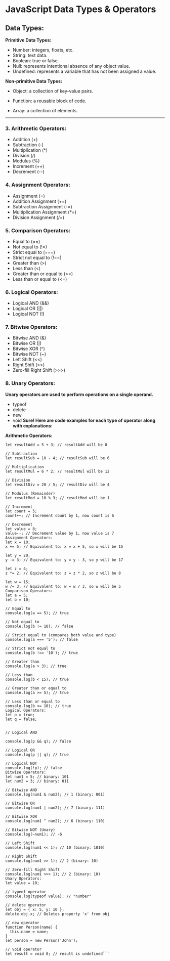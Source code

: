 # JavaScript Data Types & Operators

## Data Types:

**Primitive Data Types:**

- Number: integers, floats, etc.
- String: text data.
- Boolean: true or false.
- Null: represents intentional absence of any object value.
- Undefined: represents a variable that has not been assigned a  value.

**Non-primitive Data Types:**

- Object: a collection of key-value pairs.

- Function: a reusable block of code.

- Array: a collection of elements.

***************************************************************

### 3. Arithmetic Operators:

+ Addition (+)
+ Subtraction (-)
+ Multiplication (*)
+ Division (/)
+ Modulus (%)
+ Increment (++)
+ Decrement (--)

### 4. Assignment Operators:
+ Assignment (=)
+ Addition Assignment (+=)
+ Subtraction Assignment (-=)
+ Multiplication Assignment (*=)
+ Division Assignment (/=)

### 5. Comparison Operators:

+ Equal to (==)
+ Not equal to (!=)
+ Strict equal to (===)
+ Strict not equal to (!==)
+ Greater than (>)
+ Less than (<)
+ Greater than or equal to (>=)
+ Less than or equal to (<=)

### 6. Logical Operators:


+ Logical AND (&&)
+ Logical OR (||)
+ Logical NOT (!)

### 7. Bitwise Operators:
+ Bitwise AND (&)
+ Bitwise OR (|)
+ Bitwise XOR (^)
+ Bitwise NOT (~)
+ Left Shift (<<)
+ Right Shift (>>)
+ Zero-fill Right Shift (>>>)

### 8. Unary Operators:
**Unary operators are used to perform operations on a single operand.**
+ typeof
+ delete
+ new
+ void
**Sure! Here are code examples for each type of operator along with explanations:**

**Arithmetic Operators:**
```// Addition
let resultAdd = 5 + 3; // resultAdd will be 8

// Subtraction
let resultSub = 10 - 4; // resultSub will be 6

// Multiplication
let resultMul = 6 * 2; // resultMul will be 12

// Division
let resultDiv = 20 / 5; // resultDiv will be 4

// Modulus (Remainder)
let resultMod = 10 % 3; // resultMod will be 1

// Increment
let count = 5;
count++; // Increment count by 1, now count is 6

// Decrement
let value = 8;
value--; // Decrement value by 1, now value is 7
Assignment Operators:
let x = 10;
x += 5; // Equivalent to: x = x + 5, so x will be 15

let y = 20;
y -= 3; // Equivalent to: y = y - 3, so y will be 17

let z = 4;
z *= 2; // Equivalent to: z = z * 2, so z will be 8

let w = 15;
w /= 3; // Equivalent to: w = w / 3, so w will be 5
Comparison Operators:
let a = 5;
let b = 10;

// Equal to
console.log(a == 5); // true

// Not equal to
console.log(b != 10); // false

// Strict equal to (compares both value and type)
console.log(a === '5'); // false

// Strict not equal to
console.log(b !== '10'); // true

// Greater than
console.log(a > 3); // true

// Less than
console.log(b < 15); // true

// Greater than or equal to
console.log(a >= 5); // true

// Less than or equal to
console.log(b <= 10); // true
Logical Operators:
let p = true;
let q = false;


// Logical AND

console.log(p && q); // false

// Logical OR
console.log(p || q); // true

// Logical NOT
console.log(!p); // false
Bitwise Operators:
let num1 = 5; // binary: 101
let num2 = 3; // binary: 011

// Bitwise AND
console.log(num1 & num2); // 1 (binary: 001)

// Bitwise OR
console.log(num1 | num2); // 7 (binary: 111)

// Bitwise XOR
console.log(num1 ^ num2); // 6 (binary: 110)

// Bitwise NOT (Unary)
console.log(~num1); // -6

// Left Shift
console.log(num1 << 1); // 10 (binary: 1010)

// Right Shift
console.log(num1 >> 1); // 2 (binary: 10)

// Zero-fill Right Shift
console.log(num1 >>> 1); // 2 (binary: 10)
Unary Operators:
let value = 10;

// typeof operator
console.log(typeof value); // "number"

// delete operator
let obj = { x: 5, y: 10 };
delete obj.x; // Deletes property 'x' from obj

// new operator
function Person(name) {
  this.name = name;
}
let person = new Person('John');

// void operator
let result = void 0; // result is undefined```
